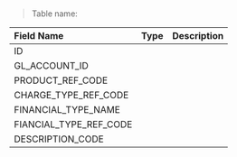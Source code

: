 
### 

> Table name: <B><B>

|  Field Name  | Type | Description|
| :------------ | :------------ |:------------ |
| ID  |   | |
| GL_ACCOUNT_ID  |   | |
| PRODUCT_REF_CODE  |   | |
| CHARGE_TYPE_REF_CODE  |   | |
| FINANCIAL_TYPE_NAME  |   | |
| FIANCIAL_TYPE_REF_CODE  |   | |
| DESCRIPTION_CODE  |   | |


